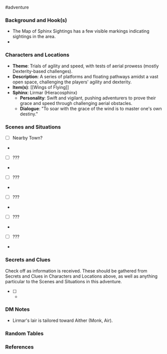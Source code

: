  #adventure 

### Background and Hook(s)

* The Map of Sphinx Sightings has a few visible markings indicating sightings in the area.
* 

### Characters and Locations

* **Theme**: Trials of agility and speed, with tests of aerial prowess (mostly Dexterity-based challenges).
* **Description**: A series of platforms and floating pathways amidst a vast open space, challenging the players' agility and dexterity.
* **Item(s)**: [[Wings of Flying]]
* **Sphinx**: Lirmar (Hieracosphinx)
	* **Personality**: Swift and vigilant, pushing adventurers to prove their grace and speed through challenging aerial obstacles.
	* **Dialogue**: "To soar with the grace of the wind is to master one's own destiny."

### Scenes and Situations

 - [ ]  Nearby Town?

* 

 - [ ]  ???

* 

 - [ ]  ???

* 

 - [ ]  ???

* 

 - [ ]  ???

* 

 - [ ]  ???

* 

### Secrets and Clues
Check off as information is received. These should be gathered from Secrets and Clues in Characters and Locations above, as well as anything particular to the Scenes and Situations in this adventure.

 - [ ] -

### DM Notes

* Lirmar's lair is tailored toward Aither (Monk, Air).

### Random Tables



### References
